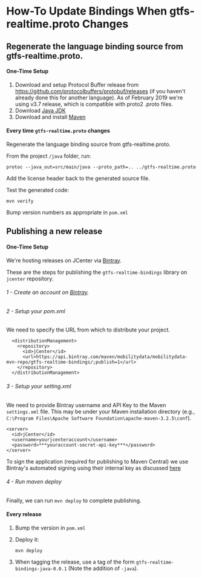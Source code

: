 # How-To Update Bindings When gtfs-realtime.proto Changes

## Regenerate the language binding source from gtfs-realtime.proto.

#### One-Time Setup

1. Download and setup Protocol Buffer release from https://github.com/protocolbuffers/protobuf/releases (if you haven't already done this for another language).  As of February 2019 we're using v3.7 release, which is compatible with proto2 .proto files.
1. Download [Java JDK](https://www.oracle.com/technetwork/java/javase/downloads/index.html)
1. Download and install [Maven](https://maven.apache.org/download.cgi)

#### Every time `gtfs-realtime.proto` changes

Regenerate the language binding source from gtfs-realtime.proto.

From the project `/java` folder, run:

```
protoc --java_out=src/main/java --proto_path=.. ../gtfs-realtime.proto
```

Add the license header back to the generated source file.

Test the generated code:

```
mvn verify
````

Bump version numbers as appropriate in `pom.xml`

## Publishing a new release

#### One-Time Setup

We're hosting releases on JCenter via [Bintray](https://bintray.com/).

These are the steps for publishing the `gtfs-realtime-bindings` library on `jcenter` repository.

###### 1 - Create an account on [Bintray](https://bintray.com/).
###### 2 - Setup your pom.xml

We need to specify the URL from which to distribute your project. 
```
  <distributionManagement>
    <repository>
      <id>jCenter</id>
      <url>https://api.bintray.com/maven/mobilitydata/mobilitydata-mvn-repo/gtfs-realtime-bindings/;publish=1</url>
    </repository>
  </distributionManagement>
```

###### 3 - Setup your setting.xml
We need to provide Bintray username and API Key to the Maven `settings.xml` file.  This may be under your Maven installation directory (e.g., `C:\Program Files\Apache Software Foundation\apache-maven-3.2.5\conf`).

```
<server>
  <id>jCenter</id>
  <username>yourjcenteraccount</username>
  <password>***youraccount-secret-api-key***</password>
</server>
```

To sign the application (required for publishing to Maven Central) we use Bintray's automated signing using their internal key as discussed [here](https://www.jfrog.com/confluence/display/BT/Managing+Uploaded+Content#ManagingUploadedContent-SigningwiththeBintrayKey)

###### 4 - Run maven deploy

Finally, we can run ```mvn deploy``` to complete publishing.

#### Every release

1. Bump the version in `pom.xml`

1. Deploy it:

    ```
    mvn deploy
    ```

1. When tagging the release, use a tag of the form `gtfs-realtime-bindings-java-0.0.1` (Note the addition of `-java`).
